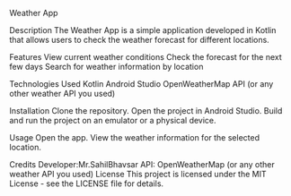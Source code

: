 Weather App

Description
The Weather App is a simple application developed in Kotlin that allows users to check the weather forecast for different locations.

Features
View current weather conditions
Check the forecast for the next few days
Search for weather information by location

Technologies Used
Kotlin
Android Studio
OpenWeatherMap API (or any other weather API you used)

Installation
Clone the repository.
Open the project in Android Studio.
Build and run the project on an emulator or a physical device.

Usage
Open the app.
View the weather information for the selected location.

Credits
Developer:Mr.SahilBhavsar
API: OpenWeatherMap (or any other weather API you used)
License
This project is licensed under the MIT License - see the LICENSE file for details.
